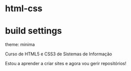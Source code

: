 # html-css

# build settings
theme: minima

 Curso de HTML5 e CSS3 de Sistemas de Informação
 
 Estou a aprender a criar sites e agora vou gerir 
 repositórios!
